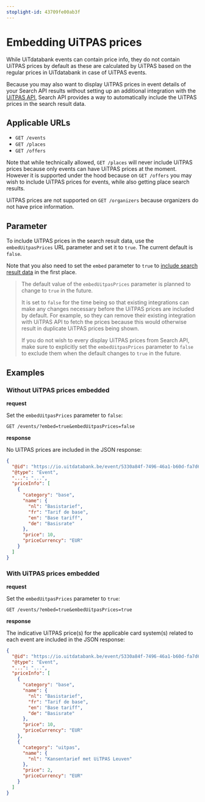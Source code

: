 ```yaml
---
stoplight-id: 43709fe00ab3f
---
```


# Embedding UiTPAS prices

While UiTdatabank events can contain price info, they do not contain UiTPAS prices by default as these are calculated by UiTPAS based on the regular prices in UiTdatabank in case of UiTPAS events.

Because you may also want to display UiTPAS prices in event details of your Search API results without setting up an additional integration with the [UiTPAS API](https://docs.publiq.be/docs/uitpas), Search API provides a way to automatically include the UiTPAS prices in the search result data.

## Applicable URLs

* `GET /events`
* `GET /places`
* `GET /offers`

Note that while technically allowed, `GET /places` will never include UiTPAS prices because only events can have UiTPAS prices at the moment. However it is supported under the hood because on `GET /offers` you may wish to include UiTPAS prices for events, while also getting place search results.

UiTPAS prices are not supported on `GET /organizers` because organizers do not have price information.

## Parameter

To include UiTPAS prices in the search result data, use the `embedUitpasPrices` URL parameter and set it to `true`. The current default is `false`.

Note that you also need to set the `embed` parameter to `true` to [include search result data](./embedding.md) in the first place.

<!-- theme: warning -->
> The default value of the `embedUitpasPrices` parameter is planned to change to `true` in the future. 
>
> It is set to `false` for the time being so that existing integrations can make any changes necessary before the UiTPAS prices are included by default. For example, so they can remove their existing integration with UiTPAS API to fetch the prices because this would otherwise result in duplicate UiTPAS prices being shown.
>
> If you do not wish to every display UiTPAS prices from Search API, make sure to explicitly set the `embedUitpasPrices` parameter to `false` to exclude them when the default changes to `true` in the future.

## Examples

### Without UiTPAS prices embedded

**request**

Set the `embedUitpasPrices` parameter to `false`:

```
GET /events/?embed=true&embedUitpasPrices=false
```

**response**

No UiTPAS prices are included in the JSON response:

```json
{
  "@id": "https://io.uitdatabank.be/event/5330a84f-7496-46a1-b60d-fa7d62ec5fb8",
  "@type": "Event",
  "...": "...",
  "priceInfo": [
    {
      "category": "base",
      "name": {
        "nl": "Basistarief",
        "fr": "Tarif de base",
        "en": "Base tariff",
        "de": "Basisrate"
      },
      "price": 10,
      "priceCurrency": "EUR"
    }
  ]
}
```

### With UiTPAS prices embedded

**request**

Set the `embedUitpasPrices` parameter to `true`:

```
GET /events/?embed=true&embedUitpasPrices=true
```

**response**

The indicative UiTPAS price(s) for the applicable card system(s) related to each event are included in the JSON response:

```json
{
  "@id": "https://io.uitdatabank.be/event/5330a84f-7496-46a1-b60d-fa7d62ec5fb8",
  "@type": "Event",
  "...": "...",
  "priceInfo": [
    {
      "category": "base",
      "name": {
        "nl": "Basistarief",
        "fr": "Tarif de base",
        "en": "Base tariff",
        "de": "Basisrate"
      },
      "price": 10,
      "priceCurrency": "EUR"
    },
    {
      "category": "uitpas",
      "name": {
        "nl": "Kansentarief met UiTPAS Leuven"
      },
      "price": 2,
      "priceCurrency": "EUR"
    }
  ]
}
```
